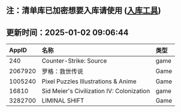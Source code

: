## 注：清单库已加密想要入库请使用 ([入库工具](https://github.com/BlankTMing/ManifestAutoUpdate/releases))

## 更新时间：2025-01-02 09:06:44
| AppID | 名称 | 类型  |
| :-------------------- | :----------------------------- | :----------- |
| 240 | Counter-Strike: Source| game |
| 2067920 | 罗格：救世传说| Game |
| 1005240 | Pixel Puzzles Illustrations & Anime| Game |
| 16810 | Sid Meier's Civilization IV: Colonization| game |
| 3282700 | LIMINAL SHIFT| Game |
